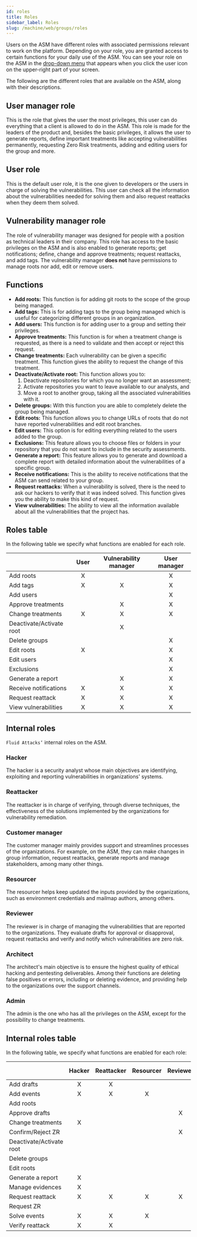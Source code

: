 ```yaml
---
id: roles
title: Roles
sidebar_label: Roles
slug: /machine/web/groups/roles
---
```


Users on the ASM have different
roles with associated permissions
relevant to work on the platform.
Depending on your role,
you are granted access to certain
functions for your daily use
of the ASM.
You can see your role on the ASM in the
[drop-down menu](/machine/web/user-information)
that appears when you click the
user icon on the upper-right
part of your screen.

The following are the different
roles that are available on the ASM,
along with their descriptions.

## User manager role

This is the role
that gives the user
the most privileges,
this user can do everything
that a client is allowed to do
in the ASM.
This role is made for
the leaders of the product
and, besides the basic privileges,
it allows the user to generate reports,
define important treatments like
accepting vulnerabilities permanently,
requesting Zero Risk treatments,
adding and editing users for the group
and more.

## User role

This is the default user role,
it is the one given to developers
or the users in charge of
solving the vulnerabilities.
This user can check all the information
about the vulnerabilities
needed for solving them
and also request reattacks
when they deem them solved.

## Vulnerability manager role

The role of vulnerability
manager was designed for
people with a position as
technical leaders in their
company.
This role has access to the
basic privileges on the ASM
and is also enabled to
generate reports;
get notifications;
define,
change and approve treatments;
request reattacks,
and add tags.
The vulnerability manager
**does not** have permissions
to manage roots nor add,
edit or remove users.

## Functions

- **Add roots:**
  This function is for
  adding git roots
  to the scope of the group
  being managed.
- **Add tags:**
  This is for adding tags
  to the group being managed
  which is useful for
  categorizing different groups
  in an organization.
- **Add users:**
  This function is for
  adding user to a group
  and setting their privileges.
- **Approve treatments:**
  This function is for
  when a treatment change is requested,
  as there is a need to validate
  and then accept or reject
  this request.
- **Change treatments:**
  Each vulnerability can be given
  a specific treatment.
  This function gives the ability
  to request the change
  of this treatment.
- **Deactivate/Activate root:**
  This function allows you to:
  1. Deactivate repositories
     for which you no longer want
     an assessment;
  1. Activate repositories you want
     to leave available to our analysts,
     and
  1. Move a root to another group,
     taking all the associated
     vulnerabilities with it.
- **Delete groups:**
  With this function
  you are able to
  completely delete
  the group being managed.
- **Edit roots:**
  This function allows you
  to change URLs of roots
  that do not have reported
  vulnerabilities and edit
  root branches.
- **Edit users:**
  This option is for
  editing everything related
  to the users added
  to the group.
- **Exclusions:**
  This feature allows you
  to choose files or folders
  in your repository that
  you do not want to
  include in the security
  assessments.
- **Generate a report:**
  This feature allows you
  to generate and download
  a complete report with
  detailed information about
  the vulnerabilities of
  a specific group.
- **Receive notifications:**
  This is the ability to
  receive notifications
  that the ASM can send
  related to your group.
- **Request reattacks:**
  When a vulnerability is solved,
  there is the need to ask our hackers
  to verify that it was indeed solved.
  This function gives you
  the ability to make
  this kind of request.
- **View vulnerabilities:**
  The ability to view
  all the information available
  about all the vulnerabilities
  that the project has.

## Roles table

In the following table
we specify
what functions are enabled
for each role.

|                     |User|Vulnerability manager|User manager|
|---------------------|:--:|:-------------------:|:----------:|
|Add roots            |X   |                     |X           |
|Add tags             |X   |X                    |X           |
|Add users            |    |                     |X           |
|Approve treatments   |    |X                    |X           |
|Change treatments    |X   |X                    |X           |
|Deactivate/Activate root  |                     |X           |
|Delete groups        |    |                     |X           |
|Edit roots           |X   |                     |X           |
|Edit users           |    |                     |X           |
|Exclusions           |    |                     |X           |
|Generate a report    |    |X                    |X           |
|Receive notifications|X   |X                    |X           |
|Request reattack     |X   |X                    |X           |
|View vulnerabilities |X   |X                    |X           |

## Internal roles

`Fluid Attacks’` internal roles on the ASM.

### Hacker

The hacker is a security analyst
whose main objectives are identifying,
exploiting and reporting vulnerabilities
in organizations' systems.

### Reattacker

The reattacker is in
charge of verifying,
through diverse techniques,
the effectiveness of the
solutions implemented by the
organizations for vulnerability
remediation.

### Customer manager

The customer manager mainly provides
support and streamlines processes
of the organizations.
For example,
on the ASM,
they can make changes
in group information,
request reattacks,
generate reports and
manage stakeholders,
among many other things.

### Resourcer

The resourcer helps keep updated
the inputs provided by the organizations,
such as environment credentials
and mailmap authors,
among others.

### Reviewer

The reviewer is in charge of
managing the vulnerabilities
that are reported to the
organizations.
They evaluate drafts for
approval or disapproval,
request reattacks and verify
and notify which vulnerabilities
are zero risk.

### Architect

The architect's main objective
is to ensure the highest quality
of ethical hacking and pentesting
deliverables.
Among their functions are deleting
false positives or errors,
including or deleting evidence,
and providing help to the
organizations over the support channels.

### Admin

The admin is the one who has all
the privileges on the ASM,
except for the possibility
to change treatments.

## Internal roles table

In the following table,
we specify what functions are
enabled for each role:

|                          | Hacker | Reattacker | Resourcer | Reviewer | Architect | Customer Manager | Admin |
|--------------------------|:------:|:----------:|:---------:|:--------:|:---------:|:----------------:|:-----:|
| Add drafts               |    X   |      X     |           |          |     X     |                  |   X   |
| Add events               |    X   |      X     |     X     |          |     X     |         X        |   X   |
| Add roots                |        |            |           |          |           |         X        |   X   |
| Approve drafts           |        |            |           |     X    |           |                  |   X   |
| Change treatments        |    X   |            |           |          |     X     |                  |       |
| Confirm/Reject ZR        |        |            |           |     X    |     X     |                  |   X   |
| Deactivate/Activate root |        |            |           |          |           |                  |   X   |
| Delete groups            |        |            |           |          |           |         X        |   X   |
| Edit roots               |        |            |           |          |     X     |                  |   X   |
| Generate a report        |    X   |            |           |          |     X     |         X        |   X   |
| Manage evidences         |    X   |            |           |          |     X     |                  |   X   |
| Request reattack         |    X   |      X     |     X     |     X    |     X     |         X        |   X   |
| Request ZR               |        |            |           |          |           |         X        |   X   |
| Solve events             |    X   |      X     |     X     |          |     X     |         X        |   X   |
| Verify reattack          |    X   |      X     |           |          |     X     |                  |   X   |

